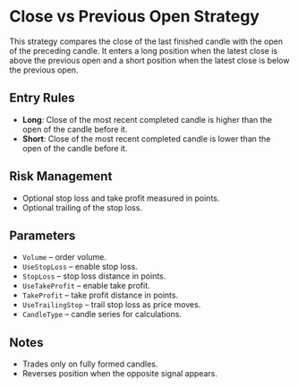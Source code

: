 # Close vs Previous Open Strategy

This strategy compares the close of the last finished candle with the open of the preceding candle.
It enters a long position when the latest close is above the previous open and a short position when the latest close is below the previous open.

## Entry Rules
- **Long**: Close of the most recent completed candle is higher than the open of the candle before it.
- **Short**: Close of the most recent completed candle is lower than the open of the candle before it.

## Risk Management
- Optional stop loss and take profit measured in points.
- Optional trailing of the stop loss.

## Parameters
- `Volume` – order volume.
- `UseStopLoss` – enable stop loss.
- `StopLoss` – stop loss distance in points.
- `UseTakeProfit` – enable take profit.
- `TakeProfit` – take profit distance in points.
- `UseTrailingStop` – trail stop loss as price moves.
- `CandleType` – candle series for calculations.

## Notes
- Trades only on fully formed candles.
- Reverses position when the opposite signal appears.
